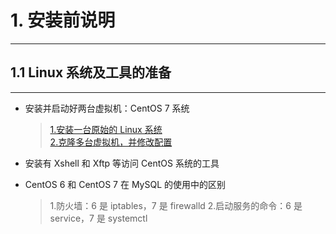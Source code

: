 # 1. 安装前说明  
***
## 1.1 Linux 系统及工具的准备  
***
* 安装并启动好两台虚拟机：CentOS 7 系统  
  > [1.安装一台原始的 Linux 系统]()  
  > [2.克隆多台虚拟机，并修改配置]()
  
* 安装有 Xshell 和 Xftp 等访问 CentOS 系统的工具
* CentOS 6 和 CentOS 7 在 MySQL 的使用中的区别
  > 1.防火墙：6 是 iptables，7 是 firewalld
  > 2.启动服务的命令：6 是 service，7 是 systemctl